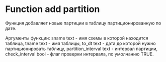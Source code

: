# Function add partition

Функция добавляет новые партиции  в таблицу партиционированную по дате.

Аргументы функции:
        sname text - имя схемы в которой находится таблица,
        tname text - имя таблицы,
        to_dt text - дата до которой нужно партиционировать таблицу,
        partition_interval text - интервал партиции,
        check_interval bool - флаг проверки интервала, по умолчанию TRUE.
   
